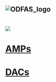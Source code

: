 ![ODFAS_logo](https://user-images.githubusercontent.com/171307/157477758-7d1e9af2-7985-4a9b-9a12-ada438cb2dad.png)
---
# ![](https://img.shields.io/badge/hardware-red?style=for-the-badge&logo=Hackaday&logoColor=black)
# [AMPs](https://github.com/forart/ODFAS/blob/main/AMPs.md)
# [DACs](https://github.com/forart/ODFAS/blob/main/DACs.md)
